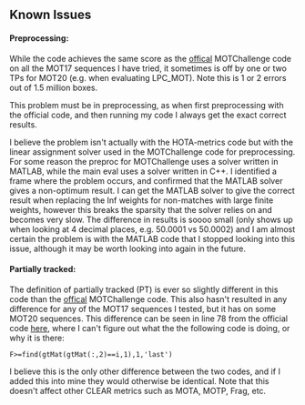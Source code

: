 ## Known Issues

#### Preprocessing:

While the code achieves the same score as the [offical](https://github.com/dendorferpatrick/MOTChallengeEvalKit) MOTChallenge code on all the MOT17 sequences I have tried,
it sometimes is off by one or two TPs for MOT20 (e.g. when evaluating LPC_MOT). Note this is 1 or 2 errors out of 1.5 million boxes.

This problem must be in preprocessing, as when first preprocessing with the official code, and then running my code I always get the exact correct results.

I believe the problem isn't actually with the HOTA-metrics code but with the linear assignment solver used in the MOTChallenge code for preprocessing.
For some reason the preproc for MOTChallenge uses a solver written in MATLAB, while the main eval uses a solver written in C++.
I identified a frame where the problem occurs, and confirmed that the MATLAB solver gives a non-optimum result. 
I can get the MATLAB solver to give the correct result when replacing the Inf weights for non-matches with large finite weights, however this breaks the sparsity that the solver relies on and becomes very slow.
The difference in results is soooo small (only shows up when looking at 4 decimal places, e.g. 50.0001 vs 50.0002) and I am almost certain the problem is with the MATLAB code that I stopped looking into this issue, 
although it may be worth looking into again in the future. 

#### Partially tracked:

The definition of partially tracked (PT) is ever so slightly different in this code than the [offical](https://github.com/dendorferpatrick/MOTChallengeEvalKit) MOTChallenge code.
This also hasn't resulted in any difference for any of the MOT17 sequences I tested, but it has on some MOT20 sequences.
This difference can be seen in line 78 from the official code [here](https://github.com/dendorferpatrick/MOTChallengeEvalKit/blob/master/matlab_devkit/utils/CLEAR_MOT_HUN.m),
where I can't figure out what the the following code is doing, or why it is there:

```
F>=find(gtMat(gtMat(:,2)==i,1),1,'last')
```

I believe this is the only other difference between the two codes, and if I added this into mine they would otherwise be identical.
Note that this doesn't affect other CLEAR metrics such as MOTA, MOTP, Frag, etc.